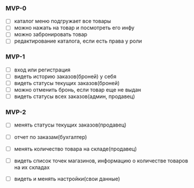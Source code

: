 ### MVP-0  
- [ ] каталог меню подгружает все товары  
- [ ] можно нажать на товар и посмотреть его инфу  
- [ ] можно забронировать товар  
- [ ] редактирование каталога, если есть права у роли  

### MVP-1  
- [ ] вход или регистрация  
- [ ] видеть историю заказов(броней) у себя  
- [ ] видеть статусы текущих заказов(броней)  
- [ ] можно отменить бронь, если товар еще не выдан  
- [ ] видеть статусы всех заказов(админ, продавец)  

### MVP-2  
- [ ] менять статусы текущих заказов(продавец)  
- [ ] отчет по заказам(бухгалтер)  
- [ ] менять количество товара на складе(продавец)  
- [ ] видеть список точек магазинов, информацию о количестве товаров на их складах  
- [ ] видеть и менять настройки(свои данные)  


